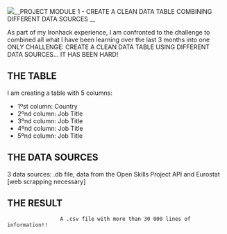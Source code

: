 <p align="left"><img src="https://i2.wp.com/www.profesor10demates.com/wp-content/uploads/2019/03/challenge-3.jpg?fit=550%2C367&ssl=1"
    
                     
# __PROJECT MODULE 1 - CREATE A CLEAN DATA TABLE COMBINING DIFFERENT DATA SOURCES __

As part of my Ironhack experience, I am confronted to the challenge to combined all what I have been learning over the last 3 months into one ONLY CHALLENGE: CREATE A CLEAN DATA TABLE USING DIFFERENT DATA SOURCES... IT HAS BEEN HARD!
                     
                     
## **THE TABLE**

I am creating a table with 5 columns:
- 1ºst column: Country
- 2ºnd column: Job Title
- 3ºnd column: Job Title
- 4ºnd column: Job Title
- 5ºnd column: Job Title   
                     

## **THE DATA SOURCES**     
                     
3 data sources: .db file, data from the Open Skills Project API and Eurostat [web scrapping necessary]                 

## **THE RESULT**            

                     A .csv file with more than 30 000 lines of information!!
